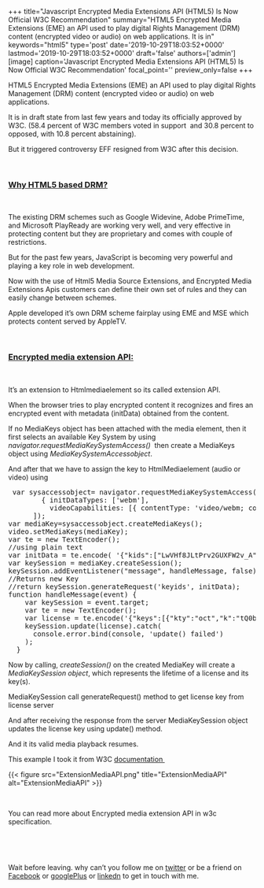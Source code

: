 +++
title="Javascript Encrypted Media Extensions API (HTML5) Is Now Official W3C Recommendation"
summary="HTML5 Encrypted Media Extensions (EME) an API used to play digital Rights Management (DRM) content (encrypted video or audio) on web applications. It is in"
keywords="html5"
type='post'
date='2019-10-29T18:03:52+0000'
lastmod='2019-10-29T18:03:52+0000'
draft='false'
authors=['admin']
[image]
caption='Javascript Encrypted Media Extensions API (HTML5) Is Now Official W3C Recommendation'
focal_point=''
preview_only=false
+++


HTML5 Encrypted Media Extensions (EME) an API used to play digital Rights Management (DRM) content (encrypted video or audio) on web applications.

It is in draft&nbsp;state from last few years and today its officially approved by W3C. (58.4 percent of W3C members voted in support &nbsp;and 30.8 percent to opposed, with 10.8 percent abstaining).

But it triggered controversy EFF resigned from W3C after this decision.

&nbsp;

### <span style="text-decoration: underline;">Why HTML5 based DRM?</span>

&nbsp;

The existing DRM schemes such as Google Widevine, Adobe PrimeTime, and Microsoft PlayReady are working very well, and very effective in protecting content but they are proprietary and comes with couple of restrictions.

But for the past few years, JavaScript is becoming very powerful and playing a key role in web development.

Now with the&nbsp;use of Html5 Media Source Extensions, and Encrypted Media Extensions Apis customers can define their own set of rules and they can easily change between schemes.

Apple developed it’s own DRM scheme fairplay using EME and MSE which protects content served by AppleTV.

&nbsp;

### <span style="text-decoration: underline;">Encrypted media extension API:</span>

&nbsp;

It’s an extension to Htmlmediaelement so its called extension API.

When the browser tries to play encrypted content it recognizes and fires an encrypted event with metadata (initData) obtained from the content.

If no MediaKeys object has been attached with the media element, then it first selects an available Key System by using <em>navigator.requestMediaKeySystemAccess() &nbsp;</em>then create a MediaKeys object using <em>MediaKeySystemAccessobject</em>.

And after that we have to assign the key to HtmlMediaelement (audio or video) using

<pre>&nbsp;<span class="javascript">var sysaccessobject= navigator.requestMediaKeySystemAccess(<span class="hljs-string">'org.w3.clearkey'</span>, [
        { <span class="hljs-attr">initDataTypes</span>: [<span class="hljs-string">'webm'</span>],
          <span class="hljs-attr">videoCapabilities</span>: [{ <span class="hljs-attr">contentType</span>: <span class="hljs-string">'video/webm; codecs="vp8"'</span> }] }
      ]);
var mediaKey=sysaccessobject.</span><span class="javascript">createMediaKeys();
</span><span class="javascript">video.setMediaKeys(mediaKey);
</span><span class="javascript"><span class="hljs-keyword">var</span> te = <span class="hljs-keyword">new</span> TextEncoder();
//using plain text
<span class="hljs-keyword">var</span> initData = te.encode( <span class="hljs-string">'{"kids":["LwVHf8JLtPrv2GUXFW2v_A"]}'</span>);
<span class="hljs-keyword">var</span> keySession = mediaKey.createSession();
keySession.addEventListener(<span class="hljs-string">"message"</span>, handleMessage, <span class="hljs-literal">false</span>);
//Returns new Key
<span class="hljs-keyword">//return</span> keySession.generateRequest(<span class="hljs-string">'keyids'</span>, initData);
</span><span class="javascript"><span class="hljs-function"><span class="hljs-keyword">function</span> <span class="hljs-title">handleMessage</span>(<span class="hljs-params">event</span>) </span>{
    <span class="hljs-keyword">var</span> keySession = event.target;
    <span class="hljs-keyword">var</span> te = <span class="hljs-keyword">new</span> TextEncoder();
    <span class="hljs-keyword">var</span> license = te.encode(<span class="hljs-string">'{"keys":[{"kty":"oct","k":"tQ0bJVWb6b0KPL6KtZIy_A","kid":"LwVHf8JLtPrv2GUXFW2v_A"}],"type":"temporary"}'</span>);
    keySession.update(license).catch(
      <span class="hljs-built_in">console</span>.error.bind(<span class="hljs-built_in">console</span>, <span class="hljs-string">'update() failed'</span>)
    );
  }</span></pre>

Now by calling, <em>createSession()</em> on the created MediaKey will create a <em>MediaKeySession object</em>, which represents the lifetime of a license and its key(s).

MediaKeySession call generateRequest() method to get license key from license server

And after receiving the response from the server&nbsp;MediaKeySession object updates the license key using update() method.

And it its valid media playback resumes.

This example I took it from W3C <a href="https://www.w3.org/TR/encrypted-media/" target="_blank" rel="noopener">documentation&nbsp;</a>

{{< figure src="ExtensionMediaAPI.png" title="ExtensionMediaAPI" alt="ExtensionMediaAPI" >}}

&nbsp;

You can read more about&nbsp;Encrypted media extension API in w3c specification.

&nbsp;

&nbsp;

Wait before leaving.
why can’t you follow me on <a href="https://twitter.com/arungudelli" target="_blank">twitter</a> or be a friend on <a href="https://www.facebook.com/gudelliArun" target="_blank">Facebook</a> or <a href="https://plus.google.com/+ArunkumarGudelli" target="_blank">googlePlus</a> or <a href="https://www.linkedin.com/in/arungudelli/" target="_blank">linkedn</a> to get in touch with me.







